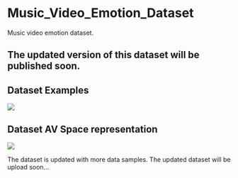 # Music_Video_Emotion_Dataset
Music video emotion dataset. 

## The updated version of this dataset will be published soon. 

## Dataset Examples
![](Display/Sample%20Video.png)

## Dataset AV Space representation
![](Display/AV-Space.png)


The dataset is updated with more data samples. The updated dataset will be upload soon...
